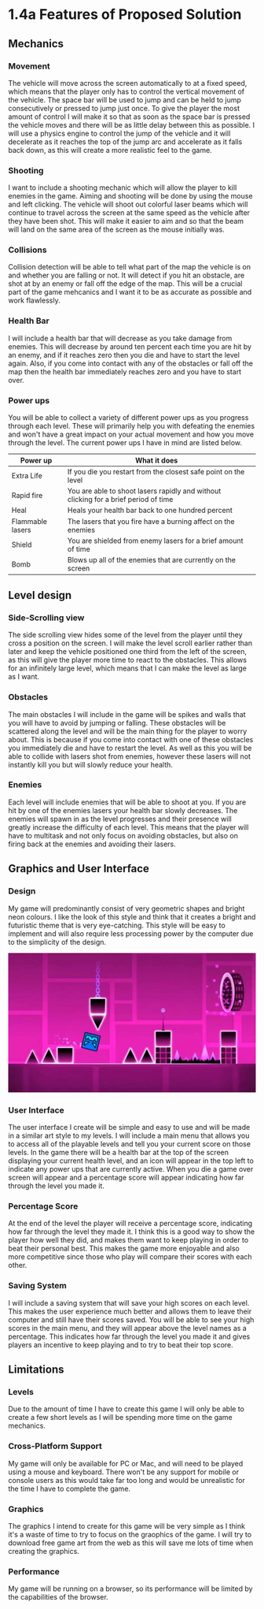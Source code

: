 # 1.4a Features of Proposed Solution

## Mechanics

### Movement

The vehicle will move across the screen automatically to at a fixed speed, which means that the player only has to control the vertical movement of the vehicle. The space bar will be used to jump and can be held to jump consecutively or pressed to jump just once. To give the player the most amount of control I will make it so that as soon as the space bar is pressed the vehicle moves and there will be as little delay between this as possible. I will use a physics engine to control the jump of the vehicle and it will decelerate as it reaches the top of the jump arc and accelerate as it falls back down, as this will create a more realistic feel to the game.

### Shooting

I want to include a shooting mechanic which will allow the player to kill enemies in the game. Aiming and shooting will be done by using the mouse and left clicking. The vehicle will shoot out colorful laser beams which will continue to travel across the screen at the same speed as the vehicle after they have been shot. This will make it easier to aim and so that the beam will land on the same area of the screen as the mouse initially was.&#x20;

### Collisions

Collision detection will be able to tell what part of the map the vehicle is on and whether you are falling or not. It will detect if you hit an obstacle, are shot at by an enemy or fall off the edge of the map. This will be a crucial part of the game mehcanics and I want it to be as accurate as possible and work flawlessly.&#x20;

### Health Bar

I will include a health bar that will decrease as you take damage from enemies. This will decrease by around ten percent each time you are hit by an enemy, and if it reaches zero then you die and have to start the level again. Also, if you come into contact with any of the obstacles or fall off the map then the health bar immediately reaches zero and you have to start over.

### Power ups <a href="#undefined" id="undefined"></a>

You will be able to collect a variety of different power ups as you progress through each level. These will primarily help you with defeating the enemies and won't have a great impact on your actual movement and how you move through the level. The current power ups I have in mind are listed below.​

| Power up         | What it does                                                                         |   |
| ---------------- | ------------------------------------------------------------------------------------ | - |
| Extra Life       | If you die you restart from the closest safe point on the level                      |   |
| Rapid fire       | You are able to shoot lasers rapidly and without clicking for a brief period of time |   |
| Heal             | Heals your health bar back to one hundred percent                                    |   |
| Flammable lasers | The lasers that you fire have a burning affect on the enemies                        |   |
| Shield           | You are shielded from enemy lasers for a brief amount of time                        |   |
| Bomb             | Blows up all of the enemies that are currently on the screen                         |   |

## Level design

### Side-Scrolling view

The side scrolling view hides some of the level from the player until they cross a position on the screen. I will make the level scroll earlier rather than later and keep the vehicle positioned one third from the left of the screen, as this will give the player more time to react to the obstacles. This allows for an infinitely large level, which means that I can make the level as large as I want.

### Obstacles

The main obstacles I will include in the game will be spikes and walls that you will have to avoid by jumping or falling. These obstacles will be scattered along the level and will be the main thing for the player to worry about. This is because if you come into contact with one of these obstacles you immediately die and have to restart the level. As well as this you will be able to collide with lasers shot from enemies, however these lasers will not instantly kill you but will slowly reduce your health.&#x20;

### Enemies

Each level will include enemies that will be able to shoot at you. If you are hit by one of the enemies lasers your health bar slowly decreases. The enemies will spawn in as the level progresses and their presence will greatly increase the difficulty of each level. This means that the player will have to multitask and not only focus on avoiding obstacles, but also on firing back at the enemies and avoiding their lasers.



## Graphics and User Interface

### Design

My game will predominantly consist of very geometric shapes and bright neon colours. I like the look of this style and think that it creates a bright and futuristic theme that is very eye-catching. This style will be easy to implement and will also require less processing power by the computer due to the simplicity of the design.&#x20;

![Geometry Dash](<../.gitbook/assets/image (6) (1) (1).png>)

### User Interface

The user interface I create will be simple and easy to use and will be made in a similar art style to my levels. I will include a main menu that allows you to access all of the playable levels and tell you your current score on those levels. In the game there will be a health bar at the top of the screen displaying your current health level, and an icon will appear in the top left to indicate any power ups that are currently active. When you die a game over screen will appear and a percentage score will appear indicating how far through the level you made it.

### Percentage Score

At the end of the level the player will receive a percentage score, indicating how far through the level they made it. I think this is a good way to show the player how well they did, and makes them want to keep playing in order to beat their personal best. This makes the game more enjoyable and also more competitive since those who play will compare their scores with each other.

### Saving System

I will include a saving system that will save your high scores on each level. This makes the user experience much better and allows them to leave their computer and still have their scores saved. You will be able to see your high scores in the main menu, and they will appear above the level names as a percentage. This indicates how far through the level you made it and gives players an incentive to keep playing and to try to beat their top score.&#x20;



&#x20;



## Limitations

### Levels

Due to the amount of time I have to create this game I will only be able to create a few short levels as I will be spending more time on the game mechanics.

### Cross-Platform Support

My game will only be available for PC or Mac, and will need to be played using a mouse and keyboard. There won't be any support for mobile or console users as this would take far too long and would be unrealistic for the time I have to complete the game.

### Graphics

The graphics I intend to create for this game will be very simple as I think it's a waste of time to try to focus on the graophics of the game. I will try to download free game art from the web as this will save me lots of time when creating the graphics.

### Performance

My game will be running on a browser, so its performance will be limited by the capabilities of the browser.

###





